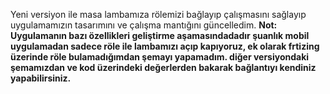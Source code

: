 Yeni versiyon ile masa lambamıza rölemizi bağlayıp çalışmasını sağlayıp uygulamamızın tasarımını ve çalışma mantığını güncelledim.
**Not: Uygulamanın bazı özellikleri geliştirme aşamasındadadır şuanlık mobil uygulamadan sadece röle ile lambamızı açıp kapıyoruz, 
ek olarak frtizing üzerinde röle bulamadığımdan şemayı yapamadım. diğer versiyondaki şemamızdan ve kod üzerindeki değerlerden bakarak bağlantıyı kendiniz yapabilirsiniz.**
